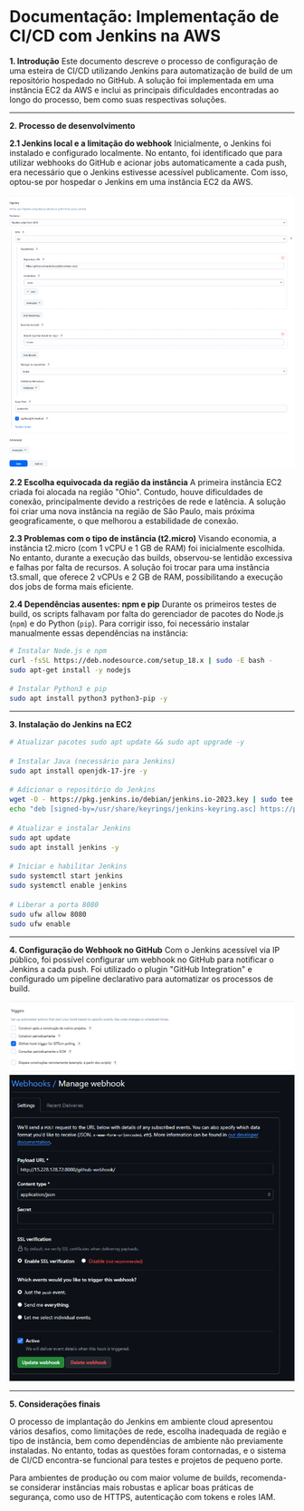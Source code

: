 # **Documentação: Implementação de CI/CD com Jenkins na AWS**

**1. Introdução**
Este documento descreve o processo de configuração de uma esteira de CI/CD utilizando Jenkins para automatização de build de um repositório hospedado no GitHub. A solução foi implementada em uma instância EC2 da AWS e inclui as principais dificuldades encontradas ao longo do processo, bem como suas respectivas soluções.

---

**2. Processo de desenvolvimento**

**2.1 Jenkins local e a limitação do webhook**
Inicialmente, o Jenkins foi instalado e configurado localmente. No entanto, foi identificado que para utilizar webhooks do GitHub e acionar jobs automaticamente a cada push, era necessário que o Jenkins estivesse acessível publicamente. Com isso, optou-se por hospedar o Jenkins em uma instância EC2 da AWS.

<img src="img\jenkins-pipeline.png">

**2.2 Escolha equivocada da região da instância**
A primeira instância EC2 criada foi alocada na região "Ohio". Contudo, houve dificuldades de conexão, principalmente devido a restrições de rede e latência. A solução foi criar uma nova instância na região de São Paulo, mais próxima geograficamente, o que melhorou a estabilidade de conexão.

**2.3 Problemas com o tipo de instância (t2.micro)**
Visando economia, a instância t2.micro (com 1 vCPU e 1 GB de RAM) foi inicialmente escolhida. No entanto, durante a execução das builds, observou-se lentidão excessiva e falhas por falta de recursos. A solução foi trocar para uma instância t3.small, que oferece 2 vCPUs e 2 GB de RAM, possibilitando a execução dos jobs de forma mais eficiente.

**2.4 Dependências ausentes: npm e pip**
Durante os primeiros testes de build, os scripts falhavam por falta do gerenciador de pacotes do Node.js (`npm`) e do Python (`pip`). Para corrigir isso, foi necessário instalar manualmente essas dependências na instância:

```bash
# Instalar Node.js e npm
curl -fsSL https://deb.nodesource.com/setup_18.x | sudo -E bash -
sudo apt-get install -y nodejs

# Instalar Python3 e pip
sudo apt install python3 python3-pip -y
```
---

**3. Instalação do Jenkins na EC2**

```bash
# Atualizar pacotes	sudo apt update && sudo apt upgrade -y

# Instalar Java (necessário para Jenkins)
sudo apt install openjdk-17-jre -y

# Adicionar o repositório do Jenkins
wget -O - https://pkg.jenkins.io/debian/jenkins.io-2023.key | sudo tee /usr/share/keyrings/jenkins-keyring.asc > /dev/null
echo "deb [signed-by=/usr/share/keyrings/jenkins-keyring.asc] https://pkg.jenkins.io/debian binary/" | sudo tee /etc/apt/sources.list.d/jenkins.list > /dev/null

# Atualizar e instalar Jenkins
sudo apt update
sudo apt install jenkins -y

# Iniciar e habilitar Jenkins
sudo systemctl start jenkins
sudo systemctl enable jenkins

# Liberar a porta 8080
sudo ufw allow 8080
sudo ufw enable
```

---

**4. Configuração do Webhook no GitHub**
Com o Jenkins acessível via IP público, foi possível configurar um webhook no GitHub para notificar o Jenkins a cada push. Foi utilizado o plugin "GitHub Integration" e configurado um pipeline declarativo para automatizar os processos de build.

<img src="img\jenkins-triger.png">
<img src="img\github-webhook.png">


---

**5. Considerações finais**

O processo de implantação do Jenkins em ambiente cloud apresentou vários desafios, como limitações de rede, escolha inadequada de região e tipo de instância, bem como dependências de ambiente não previamente instaladas. No entanto, todas as questões foram contornadas, e o sistema de CI/CD encontra-se funcional para testes e projetos de pequeno porte.

Para ambientes de produção ou com maior volume de builds, recomenda-se considerar instâncias mais robustas e aplicar boas práticas de segurança, como uso de HTTPS, autenticação com tokens e roles IAM.



